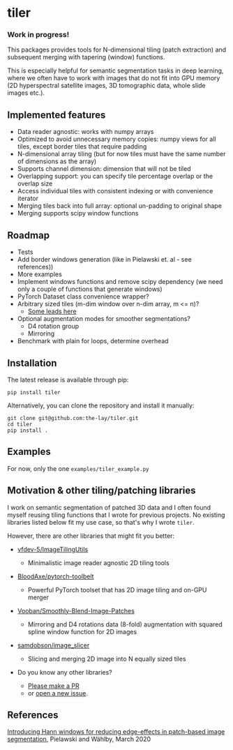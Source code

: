 # tiler
<!-- badges go here -->

### Work in progress!


This packages provides tools for N-dimensional tiling (patch extraction)
and subsequent merging with tapering (window) functions.

This is especially helpful for semantic segmentation tasks in deep learning,
where we often have to work with images that do not fit into GPU memory
(2D hyperspectral satellite images, 3D tomographic data, whole slide images etc.).

Implemented features
-------------
 - Data reader agnostic: works with numpy arrays
 - Optimized to avoid unnecessary memory copies: numpy views for all tiles, except border tiles that require padding
 - N-dimensional array tiling (but for now tiles must have the same number of dimensions as the array)
 - Supports channel dimension: dimension that will not be tiled
 - Overlapping support: you can specify tile percentage overlap or the overlap size
 - Access individual tiles with consistent indexing or with convenience iterator
 - Merging tiles back into full array: optional un-padding to original shape
 - Merging supports scipy window functions
 
Roadmap
------------
 - Tests
 - Add border windows generation (like in Pielawski et. al - see references))
 - More examples
 - Implement windows functions and remove scipy dependency (we need only a couple of functions that generate windows)
 - PyTorch Dataset class convenience wrapper?
 - Arbitrary sized tiles (m-dim window over n-dim array, m <= n)?
    - [Some leads here](https://stackoverflow.com/questions/45960192/using-numpy-as-strided-function-to-create-patches-tiles-rolling-or-sliding-w)
 - Optional augmentation modes for smoother segmentations?
    - D4 rotation group
    - Mirroring
 - Benchmark with plain for loops, determine overhead
 
 Installation
-------------
The latest release is available through pip:

```
pip install tiler 
 ```

Alternatively, you can clone the repository and install it manually:

```
git clone git@github.com:the-lay/tiler.git
cd tiler
pip install .
```
 
Examples
-------------
For now, only the one `examples/tiler_example.py`

<!-- for later
For more examples, please see examples/ folder
```python

 ```

Benchmarks
-------------
 Benchmarks?
 

Examples
-------------
https://github.com/BloodAxe/pytorch-toolbelt#inference-on-huge-images
https://github.com/BloodAxe/pytorch-toolbelt/blob/master/pytorch_toolbelt/inference/tiles.py

https://github.com/vfdev-5/ImageTilingUtils

https://github.com/Vooban/Smoothly-Blend-Image-Patches/blob/master/smooth_tiled_predictions.py

for windows:
https://stackoverflow.com/questions/1988804/what-is-memoization-and-how-can-i-use-it-in-python

https://en.wikipedia.org/wiki/Window_function#A_list_of_window_functions
https://github.com/scipy/scipy/blob/v1.4.1/scipy/signal/windows/windows.py
https://gist.github.com/npielawski/7e77d23209a5c415f55b95d4aba914f6

https://journals.plos.org/plosone/article?id=10.1371/journal.pone.0229839#pone.0229839.ref005
https://arxiv.org/pdf/1803.02786.pdf
-->

Motivation & other tiling/patching libraries
-------------
I work on semantic segmentation of patched 3D data and
I often found myself reusing tiling functions that I wrote for previous projects.
No existing libraries listed below fit my use case, so that's why I wrote `tiler`.

However, there are other libraries that might fit you better:

 - [vfdev-5/ImageTilingUtils](https://github.com/vfdev-5/ImageTilingUtils)
    - Minimalistic image reader agnostic 2D tiling tools

 - [BloodAxe/pytorch-toolbelt](https://github.com/BloodAxe/pytorch-toolbelt#inference-on-huge-images)
    - Powerful PyTorch toolset that has 2D image tiling and on-GPU merger

 - [Vooban/Smoothly-Blend-Image-Patches](https://github.com/Vooban/Smoothly-Blend-Image-Patches)
    - Mirroring and D4 rotations data (8-fold) augmentation with squared spline window function for 2D images

 - [samdobson/image_slicer](https://github.com/samdobson/image_slicer)
    - Slicing and merging 2D image into N equally sized tiles
    
 - Do you know any other libraries?
    - [Please make a PR](https://github.com/the-lay/tiler/pulls)
    - or [open a new issue](https://github.com/the-lay/tiler/issues).


References
-------------
[Introducing Hann windows for reducing edge-effects in patch-based image segmentation](https://doi.org/10.1371/journal.pone.0229839
), Pielawski and Wählby, March 2020
